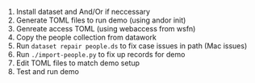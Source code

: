 
1. Install dataset and And/Or if neccessary
2. Generate TOML files to run demo (using andor init)
3. Genreate access TOML (using webaccess from wsfn)
4. Copy the people collection from datawork
5. Run `dataset repair people.ds` to fix case issues in path (Mac issues)
6. Run `./import-people.py` to fix up records for demo
7. Edit TOML files to match demo setup
8. Test and run demo
